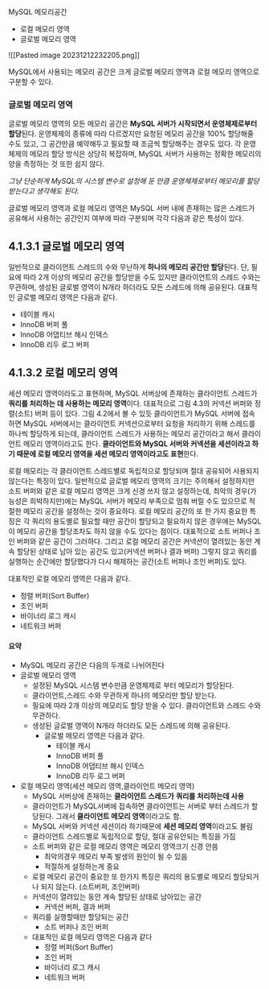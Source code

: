 
MySQL 메모리공간
- 로컬 메모리 영역
- 글로벌 메모리 영역

![[Pasted image 20231212232205.png]]

MySQL에서 사용되는 메모리 공간은 크게 글로벌 메모리 영역과 로컬 메모리 영역으로 구분할 수 있다. 

### 글로벌 메모리 영역

글로벌 메모리 영역의 모든 메모리 공간은 **MySQL 서버가 시작되면서 운영체제로부터 할당**된다. 운영체제의 종류에 따라 다르겠지만 요청된 메모리 공간을 100% 할당해줄 수도 있고, 그 공간만큼 예약해두고 필요할 때 조금씩 할당해주는 경우도 있다. 
각 운영체제의 메모리 할당 방식은 상당히 복잡하며, MySQL 서버가 사용하는 정확한 메모리의 양을 측정하는 것 또한 쉽지 않다. 

*그냥 단순하게 MySQL의 시스템 변수로 설정해 둔 만큼 운영체제로부터 메모리를 할당받는다고 생각해도 된다.*

글로벌 메모리 영역과 로컬 메모리 영역은 MySQL 서버 내에 존재하는 많은 스레드가 공유해서 사용하는 공간인지 여부에 따라 구분되며 각각 다음과 같은 특성이 있다.

## 4.1.3.1 글로벌 메모리 영역

일반적으로 클라이언트 스레드의 수와 무난하게 **하나의 메모리 공간만 할당**된다. 단, 필요에 따라 2개 이상의 메모리 공간을 할당받을 수도 있지만 클라이언트의 스레드 수와는 무관하며, 생성된 글로벌 영역이 N개라 하더라도 모든 스레드에 의해 공유된다. 대표적인 글로벌 메모리 영역은 다음과 같다.

- 테이블 캐시
- InnoDB 버퍼 풀
- InnoDB 어댑티브 해시 인덱스
- InnoDB 리두 로그 버퍼

## 4.1.3.2 로컬 메모리 영역

세션 메모리 영역이라도고 표현하며, MySQL 서버상에 존재하는 클라이언트 스레드가 **쿼리를 처리하는 데 사용하는 메모리 영역**이다. 대표적으로 그림 4.3의 커넥션 버퍼와 정렬(소트) 버퍼 등이 있다. 그림 4.2에서 볼 수 있듯 클라이언트가 MySQL 서버에 접속하면 MySQL 서버에서는 클라이언트 커넥션으로부터 요청을 처리하기 위해 스레드를 하나씩 할당하게 되는데, 클라이언트 스레드가 사용하는 메모리 공간이라고 해서 클라이언트 메모리 영역이라고도 한다. **클라이언트와 MySQL 서버와 커넥션을 세션이라고 하기 때문에 로컬 메모리 영역을 세션 메모리 영역이라고도 표현**한다. 

로컬 메모리는 각 클라이언트 스레드별로 독립적으로 할당되며 절대 공유되어 사용되지 않는다는 특징이 있다. 일반적으로 글로벌 메모리 영역의 크기는 주의해서 설정하지만 소트 버퍼와 같은 로컬 메모리 영역은 크게 신경 쓰지 않고 설정하는데, 최악의 경우(가능성은 희박하지만)에는 MySQL 서버가 메모리 부족으로 멈춰 버릴 수도 있으므로 적절한 메모리 공간을 설정하는 것이 중요하다. 로컬 메모리 공간의 또 한 가지 중요한 특징은 각 쿼리의 용도별로 필요할 때만 공간이 할당되고 필요하지 않은 경우에는 MySQL이 메모리 공간을 할당조차도 하지 않을 수도 있다는 점이다. 대표적으로 소트 버퍼나 조인 버퍼와 같은 공간이 그러하다. 그리고 로컬 메모리 공간은 커넥션이 열려있는 동안 계속 할당된 상태로 남아 있는 공간도 있고(커넥션 버퍼나 결과 버퍼) 그렇지 않고 쿼리를 실행하는 순간에만 할당했다가 다시 해제하는 공간(소트 버퍼나 조인 버퍼)도 있다.

대표적인 로컬 메모리 영역은 다음과 같다.
- 정렬 버퍼(Sort Buffer)
- 조인 버퍼
- 바이너리 로그 캐시
- 네트워크 버퍼

#### 요약
- MySQL 메모리 공간은 다음의 두개로 나뉘어진다
- 글로벌 메모리 영역
	- 설정된 MySQL 시스템 변수만큼 운영체제로 부터 메모리가 할당된다.
	- 클라이언트,스레드 수와 무관하게 하나의 메모리만 할당 받는다.
	- 필요에 따라 2개 이상의 메모리도 할당 받을 수 있다. 클라이언트와 스레드 수와 무관하다.
	- 생성된 글로벌 영역이 N개라 하더라도 모든 스레드에 의해 공유된다.
		- 글로벌 메모리 영역은 다음과 같다.
			-  테이블 캐시
			- InnoDB 버퍼 풀
			- InnoDB 어댑티브 해시 인덱스
			- InnoDB 리두 로그 버퍼
- 로컬 메모리 영역(세션 메모리 영역,클라이언트 메모리 영역)
	- MySQL 서버상에 존재하는 **클라이언트 스레드가** **쿼리를 처리하는데 사용**
	- 클라이언트가 MySQL서버에 접속하면 클라이언트는 서버로 부터 스레드가 할당된다. 그래서 **클라이언트 메모리 영역**이라고도 함.
	- MySQL 서버와 커넥션 세션이라 하기때문에 **세션 메모리 영역**이라고도 불림
	- 클라이언트 스레드별로 독립적으로 할당, 절대 공유안되는 특징을 가짐
	- 소트 버퍼와 같은 로컬 메모리 영역은 메모리 영역크기 신경 안씀
		- 최악의경우 메모리 부족 발생의 원인이 될 수 있음
		- 적절하게 설정하는게 중요
	- 로컬 메모리 공간이 중요한 또 한가지 특징은 쿼리의 용도별로 메모리 할당되거나 되지 않는다. (소트버퍼, 조인버퍼)
	- 커넥션이 열려있는 동안 계속 할당된 상태로 남아있는 공간
		- 커넥션 버퍼, 결과 버퍼
	- 쿼리를 실행할때만 할당되는 공간
		- 소트 버퍼나 조인 버퍼
	- 대표적인 로컬 메모리 영역은 다음과 같다
		- 정렬 버퍼(Sort Buffer)
		- 조인 버퍼
		- 바이너리 로그 캐시
		- 네트워크 버퍼